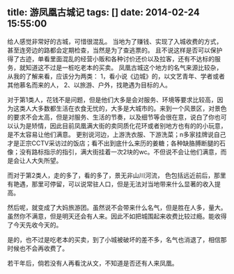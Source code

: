 title: 游凤凰古城记
tags: []
date: 2014-02-24 15:55:00
---

给人感觉非常好的古城，可惜很混乱。
当地为了赚钱、实现了入城收费的方式，甚至连旁边的路都会定期检查，当然是为了查逃票的。
且不说这样是否可以保护得了古迹，单看里面混乱的经营小贩和各种讨价还价以及拉客，还有不达标的服务，就知道这不过是一桩吃老本的买卖。
凤凰古城这个地方的名气来源比较杂，从我的了解来看，应该分为两类：
1，看小说《边城》的，以文艺青年、学者或者其他慕名而来的人，
2、以旅游、户外，找艳遇为目标的人。

对于第1类人，花钱不是问题，但是他们大多是会对服务、环境等要求比较高，因为这类人大多数都生活在衣食无忧的，大多是大城市的。来到一个风景区，对景色的要求不会太高，但是对服务、生活的节奏，以及细节等会很在意，说白了你也可以认为是矫情，因此目前凤凰满大街的卖同质化花环或者别地方也有的的小玩意，是不太容易让他们满意。
更别说河边，上游洗衣服、下游洗菜；n多家挂牌说自己才是正宗CCTV采访过的饭店；看不出到底什么来历的姜糖；各种缺胳膊断腿的石像；没有路标指示的指引，满大街挂着一次2块的wc。不但说不会让他们满意，而是会让人大失所望。

而对于第2类人，走的多了，看的多了，景无非山川河流，
色包括远近前后，那里有艳遇，那里可停留，可以说常驻人口，但是无法对当地带来什么显著的收入提高。

然后呢，就变成了大妈旅游团。虽然说不会带来什么名气，但是胜在人多，量大。虽然你不满意，但是明天还会有人来。因此不如把城围起来收费比较过瘾。能收得了今天先收今天的。

是的，也不过是吃老本的买卖，到了小城被破坏的差不多，名气也消退了，相信那时候也不会再收费了。

若干年后，倘若没有人再看沈从文，不知道是否还有人来凤凰。